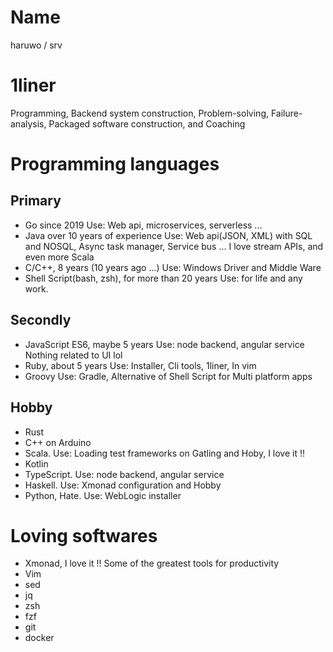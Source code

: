 # Name
haruwo / srv

# 1liner
Programming, Backend system construction, Problem-solving, Failure-analysis, Packaged software construction, and Coaching
 
# Programming languages
## Primary
* Go since 2019
  Use: Web api, microservices, serverless ...
* Java over 10 years of experience
  Use: Web api(JSON, XML) with SQL and NOSQL, Async task manager, Service bus ...
  I love stream APIs, and even more Scala
* C/C++, 8 years (10 years ago ...)
  Use: Windows Driver and Middle Ware
* Shell Script(bash, zsh), for more than 20 years
  Use: for life and any work.

## Secondly
* JavaScript ES6, maybe 5 years
  Use: node backend, angular service    
  Nothing related to UI lol
* Ruby, about 5 years
  Use: Installer, Cli tools, 1liner, In vim
* Groovy
  Use: Gradle, Alternative of Shell Script for Multi platform apps

## Hobby
* Rust
* C++ on Arduino
* Scala. Use: Loading test frameworks on Gatling and Hoby, I love it !!
* Kotlin
* TypeScript. Use: node backend, angular service
* Haskell. Use: Xmonad configuration and Hobby
* Python, Hate. Use: WebLogic installer
 
# Loving softwares
* Xmonad, I love it !! Some of the greatest tools for productivity
* Vim
* sed
* jq
* zsh
* fzf
* git
* docker
